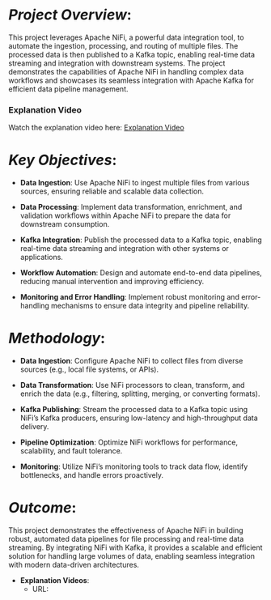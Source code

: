 # *Project Overview*:
This project leverages Apache NiFi, a powerful data integration tool, to automate the ingestion, processing, and routing of multiple files. The processed data is then published to a Kafka topic, enabling real-time data streaming and integration with downstream systems. The project demonstrates the capabilities of Apache NiFi in handling complex data workflows and showcases its seamless integration with Apache Kafka for efficient data pipeline management.

### Explanation Video
Watch the explanation video here:  [Explanation Video](https://drive.google.com/file/d/1pMVSg0nDaMoOwZxKU6yoUr18LEBzZdIw/view?usp=drive_link)

# *Key Objectives*:

 - **Data Ingestion**: Use Apache NiFi to ingest multiple files from various sources, ensuring reliable and scalable data collection.

- **Data Processing**: Implement data transformation, enrichment, and validation workflows within Apache NiFi to prepare the data for downstream consumption.

- **Kafka Integration**: Publish the processed data to a Kafka topic, enabling real-time data streaming and integration with other systems or applications.

- **Workflow Automation**: Design and automate end-to-end data pipelines, reducing manual intervention and improving efficiency.

- **Monitoring and Error Handling**: Implement robust monitoring and error-handling mechanisms to ensure data integrity and pipeline reliability.

# *Methodology*:

- **Data Ingestion**: Configure Apache NiFi to collect files from diverse sources (e.g., local file systems, or APIs).

- **Data Transformation**: Use NiFi processors to clean, transform, and enrich the data (e.g., filtering, splitting, merging, or converting formats).

- **Kafka Publishing**: Stream the processed data to a Kafka topic using NiFi’s Kafka producers, ensuring low-latency and high-throughput data delivery.

- **Pipeline Optimization**: Optimize NiFi workflows for performance, scalability, and fault tolerance.

- **Monitoring**: Utilize NiFi’s monitoring tools to track data flow, identify bottlenecks, and handle errors proactively.

# *Outcome*:
This project demonstrates the effectiveness of Apache NiFi in building robust, automated data pipelines for file processing and real-time data streaming. By integrating NiFi with Kafka, it provides a scalable and efficient solution for handling large volumes of data, enabling seamless integration with modern data-driven architectures.

- **Explanation Videos**:
  - URL: 
